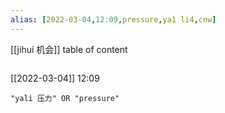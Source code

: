 ```yaml
---
alias: [2022-03-04,12:09,pressure,ya1 li4,cnw]
---
```

[[jihui 机会]]
table of content
```toc
```

[[2022-03-04]] 12:09

```query
"yali 压力" OR "pressure"
```